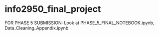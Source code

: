 # info2950_final_project

FOR PHASE 5 SUBMISSION:
Look at PHASE_5_FINAL_NOTEBOOK.ipynb, Data_Cleaning_Appendix.ipynb
